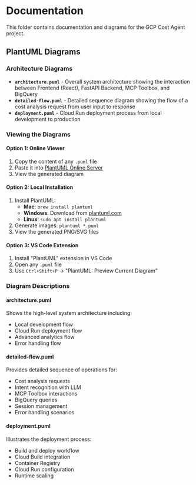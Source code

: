 # Documentation

This folder contains documentation and diagrams for the GCP Cost Agent project.

## PlantUML Diagrams

### Architecture Diagrams

- **`architecture.puml`** - Overall system architecture showing the interaction between Frontend (React), FastAPI Backend, MCP Toolbox, and BigQuery
- **`detailed-flow.puml`** - Detailed sequence diagram showing the flow of a cost analysis request from user input to response
- **`deployment.puml`** - Cloud Run deployment process from local development to production

### Viewing the Diagrams

#### Option 1: Online Viewer
1. Copy the content of any `.puml` file
2. Paste it into [PlantUML Online Server](http://www.plantuml.com/plantuml/uml/)
3. View the generated diagram

#### Option 2: Local Installation
1. Install PlantUML:
   - **Mac**: `brew install plantuml`
   - **Windows**: Download from [plantuml.com](https://plantuml.com/)
   - **Linux**: `sudo apt install plantuml`
2. Generate images: `plantuml *.puml`
3. View the generated PNG/SVG files

#### Option 3: VS Code Extension
1. Install "PlantUML" extension in VS Code
2. Open any `.puml` file
3. Use `Ctrl+Shift+P` → "PlantUML: Preview Current Diagram"

### Diagram Descriptions

#### architecture.puml
Shows the high-level system architecture including:
- Local development flow
- Cloud Run deployment flow
- Advanced analytics flow
- Error handling flow

#### detailed-flow.puml
Provides detailed sequence of operations for:
- Cost analysis requests
- Intent recognition with LLM
- MCP Toolbox interactions
- BigQuery queries
- Session management
- Error handling scenarios

#### deployment.puml
Illustrates the deployment process:
- Build and deploy workflow
- Cloud Build integration
- Container Registry
- Cloud Run configuration
- Runtime scaling
